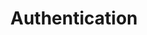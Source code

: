 ---
title: Authentication
product-type: "import-api"
content-type: "api-doc"
order: 3

sections:
  - content: |
      The Import API uses an [API access token]({{ link.import-api.guides.manage-access-tokens-stitch | prepend: site.baseurl }}) to authenticate requests. Import API access tokens can be generated and managed in the **{{ app.page-names.int-settings }}** page for any Import API integration in your [Stitch account]({{ site.sign-in }}){:target="new"}. If you're a [Stitch Connect]({{ link.connect.overview | prepend: site.baseurl }}) user, you can also use the Connect API to [create Import API sources]({{ link.connect.guides.create-import-api-source | prepend: site.baseurl }}) and [manage their access tokens]({{ link.connect.guides.manage-import-api-access-tokens | prepend: site.baseurl }}).

      Authentication is performed via bearer auth, where your Import API access token is provided in the header of your request as `-H 'Authorization: Bearer at_[IMPORT_API_ACCESS_TOKEN]'`. 

      Your API access token has write access to the Stitch integration schema or dataset in your destination. Because of this, API access tokens should be treated like passwords - don't share them in publicly accessible places like Stackoverflow, GitHub, etc. **Note**: You also shouldn't share your API access token with Stitch Support. If sharing requests, remember to redact the API access token before sending.

      If an API access token is ever lost or compromised, you can revoke it and create a new token.

      Refer to the [Managing Import API access tokens in Stitch]({{ link.import-api.guides.manage-access-tokens-stitch | prepend: site.baseurl }}) guide for more info.

  - title: "Stitch client IDs"
    anchor: "stitch-client-id"
    content: |
      For some the [Push]({{ site.data.import-api.core-objects.push.anchor }}) and [Validate push request]({{ site.data.import-api.core-objects.validate.anchor }}) endpoints, you'll need to include your Stitch client ID for every record contained in a request body. Your Stitch client ID is the unique ID associated with your Stitch account.

      {% assign request-url = site.data.import-api.core-objects.push.url %}
      {% assign description = "GET " | append: api.core-objects.sources.base %}

      {% capture code %}'[
          {
            "client_id": 7723,              /* Stitch client ID */
            "table_name": "customers",
            "sequence": 1565880017,
            "data": {
              "id": 4,
              "name": "Beamo"
            },
            "key_names": [
              "id"
            ],
            "action": "upsert"
          },
          {
            "client_id": 7723,              /* Stitch client ID */
            "table_name": "orders",
            "sequence": 1565838645,
            "key_names": [
              "order_id"
            ],
            "data": {
              "order_id": 561,
              "customer_id": 4
            },
            "action": "upsert"
          }
        ]'
      {% endcapture %}

      {% assign description = "POST " | append: request-url %}

      {% include developers/api-request-examples.html code-description=description header=site.data.connect.request-headers.post.with-body request-url=request-url code=code %}

      {{ site.data.import-api.general.attributes.client-id | remove: "The Stitch client ID associated with your Stitch account." }}

      A client ID may have multiple API access tokens associated with it, but an API access token will only ever be associated with a single client ID.
---